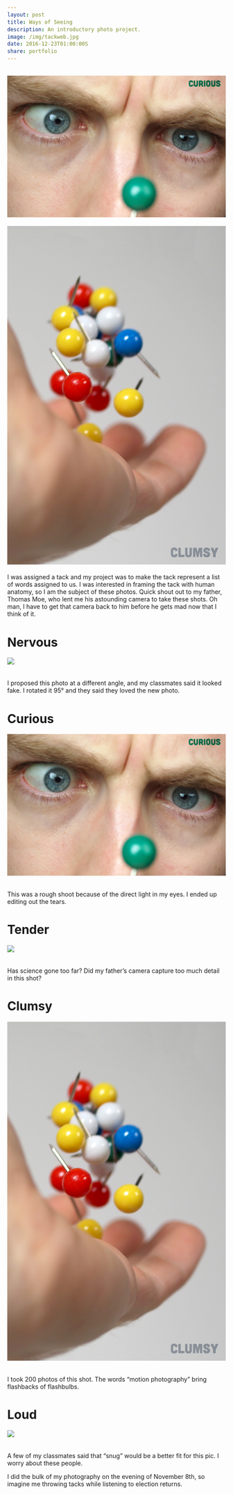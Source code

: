 ```yaml
---
layout: post
title: Ways of Seeing 
description: An introductory photo project.
image: /img/tackweb.jpg
date: 2016-12-23T01:00:00S 
share: portfolio 
---
```


<div class="img_row">
	<img class="col one" src="/img/tackArtboard%205.jpg" alt="" title="Ways of Seeing"/>
	<img class="col one" src="/img/tackArtboard%203.jpg" alt="" title="Ways of Seeing"/>
	<img class="col one" src="/img/tackArtboard%204.jpg" alt="" title="Ways of Seeing"/>
</div>
<div class="img_row">
	<img class="col one" src="/img/tackArtboard%201.jpg" alt="" title="Ways of Seeing"/>
	<img class="col one" src="/img/tackArtboard%202.jpg" alt="" title="Ways of Seeing"/>
</div>
I was assigned a tack and my project was to make the tack represent a list of words assigned to us. I was interested in framing the tack with human anatomy, so I am the subject of these photos. Quick shout out to my father, Thomas Moe, who lent me his astounding camera to take these shots. Oh man, I have to get that camera back to him before he gets mad now that I think of it. 

# Nervous

<img class="col three" src="/img/tackArtboard%205.jpg" data-action="zoom">
<div class="col three caption">
&nbsp;
</div>

I proposed this photo at a different angle, and my classmates said it looked fake. I rotated it 95° and they said they loved the new photo. 

# Curious

<img class="col three" src="/img/tackArtboard%203.jpg" data-action="zoom">
<div class="col three caption">
&nbsp;
</div>

This was a rough shoot because of the direct light in my eyes. I ended up editing out the tears.

# Tender

<img class="col three" src="/img/tackArtboard%204.jpg" data-action="zoom">
<div class="col three caption">
&nbsp;
</div>

Has science gone too far? Did my father’s camera capture too much detail in this shot?

# Clumsy

<img class="col three" src="/img/tackArtboard%201.jpg" data-action="zoom">
<div class="col three caption">
&nbsp;
</div>

I took 200 photos of this shot. The words “motion photography” bring flashbacks of flashbulbs.

# Loud

<img class="col three" src="/img/tackArtboard%202.jpg" data-action="zoom">
<div class="col three caption">
&nbsp;
</div>

A few of my classmates said that “snug” would be a better fit for this pic. I worry about these people.

I did the bulk of my photography on the evening of November 8th, so imagine me throwing tacks while listening to election returns.